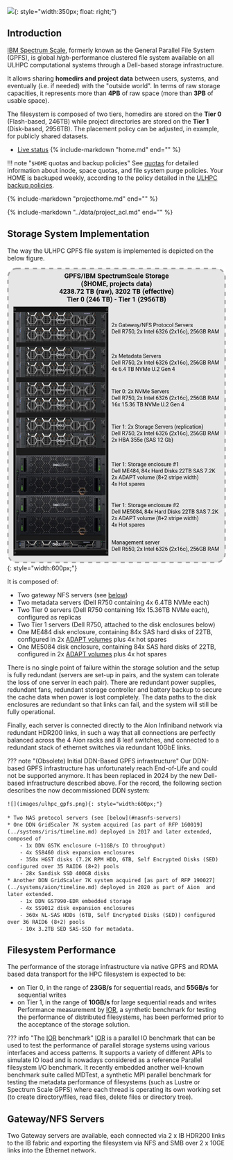 

![](../images/plots/plot_piechart_storage_fs_2020.png){: style="width:350px; float: right;"}

## Introduction

[IBM Spectrum Scale](https://www.ibm.com/products/scale-out-file-and-object-storage), formerly known as the General Parallel File System (GPFS), is global _high_-performance clustered file system available on all ULHPC computational systems through a Dell-based storage infrastructure.

It allows sharing **homedirs and project data** between users, systems, and eventually (i.e. if needed) with the "outside world".
In terms of raw storage capacities, it represents more than **4PB** of raw space (more than **3PB** of usable space).

The filesystem is composed of two tiers, homedirs are stored on the **Tier 0** (Flash-based, 246TB) while project directories are stored on the **Tier 1** (Disk-based, 2956TB). The placement policy can be adjusted, in example, for publicly shared datasets.

* [Live status](https://hpc.uni.lu/live-status/motd/)
{%
   include-markdown "home.md"
   end="<!--intro-end-->"
%}

!!! note "`$HOME` quotas and backup policies"
    See [quotas](quotas.md) for detailed information about inode,
    space quotas, and file system purge policies.
    Your HOME is backuped weekly, according to the policy detailed in the [ULHPC backup policies](../data/backups.md).

{%
   include-markdown "projecthome.md"
   end="<!--intro-end-->"
%}

{%
   include-markdown "../data/project_acl.md"
   end="<!--end-warning-clusterusers-->"
%}


## Storage System Implementation

The way the ULHPC GPFS file system is implemented is depicted on the below figure.

![](images/ulhpc_gpfs_dell.png){: style="width:600px;"}

It is composed of:

* Two gateway NFS servers (see [below](#gatewaynfs-servers))
* Two metadata servers (Dell R750 containing 4x 6.4TB NVMe each)
* Two Tier 0 servers (Dell R750 containing 16x 15.36TB NVMe each), configured as replicas
* Two Tier 1 servers (Dell R750, attached to the disk enclosures below)
* One ME484 disk enclosure, containing 84x SAS hard disks of 22TB, configured in 2x [ADAPT volumes](https://www.delltechnologies.com/asset/en-gb/products/storage/industry-market/dell-powervault-me5-adapt-software-wp.pdf) plus 4x hot spares
* One ME5084 disk enclosure, containing 84x SAS hard disks of 22TB, configured in 2x [ADAPT volumes](https://www.delltechnologies.com/asset/en-gb/products/storage/industry-market/dell-powervault-me5-adapt-software-wp.pdf) plus 4x hot spares

There is no single point of failure within the storage solution and the setup is fully redundant (servers are set-up in pairs, and the system can tolerate the loss of one server in each pair).
There are redundant power supplies, redundant fans, redundant storage controller and battery backup to secure the cache data when power is lost completely. The data paths to the disk enclosures are redundant so that links can fail, and the system will still be fully operational.

Finally, each server is connected directly to the Aion Infiniband network via redundant HDR200 links, in such a way that all connections are perfectly balanced across the 4 Aion racks and 8 leaf switches, and connected to a redundant stack of ethernet switches via redundant 10GbE links.

??? note "(Obsolete) Initial DDN-Based GPFS infrastructure"
    Our DDN-based GPFS infrastructure has unfortunately reach End-of-Life and could not be supported anymore. It has been replaced in 2024 by the new Dell-based infrastructure described above. For the record, the following section describes the now decommissioned DDN system:

    ![](images/ulhpc_gpfs.png){: style="width:600px;"}

    * Two NAS protocol servers (see [below](#nasnfs-servers)
    * One DDN GridScaler 7K system acquired [as part of RFP 160019](../systems/iris/timeline.md) deployed in 2017 and later extended, composed of
        - 1x DDN GS7K enclosure (~11GB/s IO throughput)
        - 4x SS8460 disk expansion enclosures
        - 350x HGST disks (7.2K RPM HDD, 6TB, Self Encrypted Disks (SED) configured over 35 RAID6 (8+2) pools
        - 28x Sandisk SSD 400GB disks
    * Another DDN GridScaler 7K system acquired [as part of RFP 190027](../systems/aion/timeline.md) deployed in 2020 as part of Aion  and later extended.
        - 1x DDN GS7990-EDR embedded storage
        - 4x SS9012 disk expansion enclosures
        - 360x NL-SAS HDDs (6TB, Self Encrypted Disks (SED)) configured over 36 RAID6 (8+2) pools
        - 10x 3.2TB SED SAS-SSD for metadata.


## Filesystem Performance

The performance of the storage infrastructure via native GPFS and RDMA based data transport for the HPC filesystem is expected to be:

* on Tier 0, in the range of **23GB/s** for sequential reads, and **55GB/s** for sequential writes
* on Tier 1, in the range of **10GB/s** for large sequential reads and writes
Performance measurement by [IOR](https://github.com/hpc/ior), a synthetic benchmark for testing the performance of distributed filesystems, has been performed prior to the acceptance of the storage solution.

??? info "The [IOR](https://github.com/hpc/ior) benchmark"
    [IOR](https://github.com/hpc/ior) is a parallel IO benchmark that can be used to test the performance of parallel storage systems using various interfaces and access patterns. It supports a variety of different APIs to simulate IO load and is nowadays considered as a reference Parallel filesystem I/O benchmark. It recently embedded another well-known benchmark suite called MDTest, a synthetic MPI parallel benchmark for testing the metadata performance of filesystems (such as Lustre or Spectrum Scale GPFS) where each thread is operating its own working set (to create directory/files, read files, delete files or directory tree).

## Gateway/NFS Servers

Two Gateway servers are available, each connected via 2 x IB HDR200 links to the IB fabric and exporting the filesystem via NFS and SMB over 2 x 10GE links into the Ethernet network.
